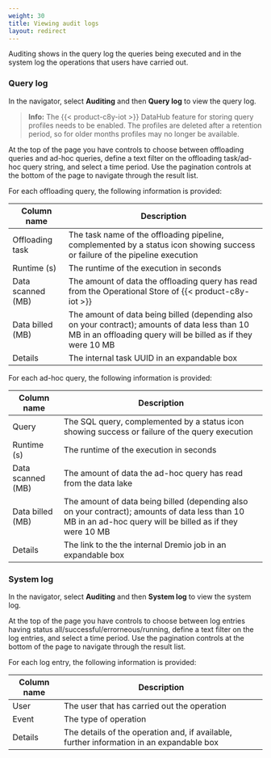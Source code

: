 ```yaml
---
weight: 30
title: Viewing audit logs
layout: redirect
---
```


Auditing shows in the query log the queries being executed and in the system log the operations that users have carried out.

### Query log

In the navigator, select **Auditing** and then **Query log** to view the query log.

> **Info:** The {{< product-c8y-iot >}} DataHub feature for storing query profiles needs to be enabled. The profiles are deleted after a retention period, so for older months profiles may no longer be available.

At the top of the page you have controls to choose between offloading queries and ad-hoc queries, define a text filter on the offloading task/ad-hoc query string, and select a time period. Use the pagination controls at the bottom of the page to navigate through the result list.

For each offloading query, the following information is provided:

| Column name | Description
| ---         |  ---
| Offloading task | The task name of the offloading pipeline, complemented by a status icon showing success or failure of the pipeline execution
| Runtime (s) | The runtime of the execution in seconds
| Data scanned (MB) | The amount of data the offloading query has read from the Operational Store of {{< product-c8y-iot >}}
| Data billed (MB) | The amount of data being billed (depending also on your contract); amounts of data less than 10 MB in an offloading query will be billed as if they were 10 MB
| Details | The internal task UUID in an expandable box

For each ad-hoc query, the following information is provided:

| Column name | Description
| ---         |  ---
| Query | The SQL query, complemented by a status icon showing success or failure of the query execution
| Runtime (s) | The runtime of the execution in seconds
| Data scanned (MB) | The amount of data the ad-hoc query has read from the data lake
| Data billed (MB) | The amount of data being billed (depending also on your contract); amounts of data less than 10 MB in an ad-hoc query will be billed as if they were 10 MB
| Details | The link to the the internal Dremio job in an expandable box

### System log

In the navigator, select **Auditing** and then **System log** to view the system log.

At the top of the page you have controls to choose between log entries having status all/successful/errorneous/running, define a text filter on the log entries, and select a time period. Use the pagination controls at the bottom of the page to navigate through the result list.

For each log entry, the following information is provided:

| Column name | Description
| ---         |  ---
| User | The user that has carried out the operation
| Event | The type of operation
| Details | The details of the operation and, if available, further information in an expandable box
